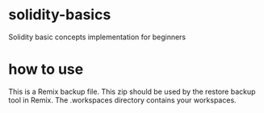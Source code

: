 # solidity-basics
 Solidity basic concepts implementation for beginners  

# how to use
 This is a Remix backup file.
 This zip should be used by the restore backup tool in Remix.
 The .workspaces directory contains your workspaces.